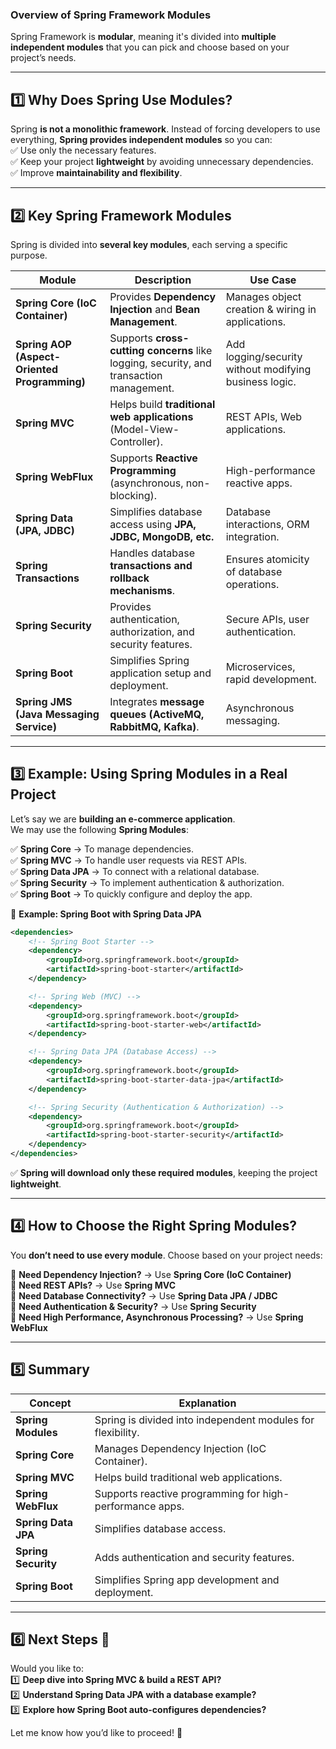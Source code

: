 ### **Overview of Spring Framework Modules**  
Spring Framework is **modular**, meaning it's divided into **multiple independent modules** that you can pick and choose based on your project’s needs.

---

## **1️⃣ Why Does Spring Use Modules?**
Spring **is not a monolithic framework**. Instead of forcing developers to use everything, **Spring provides independent modules** so you can:  
✅ Use only the necessary features.  
✅ Keep your project **lightweight** by avoiding unnecessary dependencies.  
✅ Improve **maintainability and flexibility**.  

---

## **2️⃣ Key Spring Framework Modules**
Spring is divided into **several key modules**, each serving a specific purpose.

| **Module** | **Description** | **Use Case** |
|------------|---------------|-------------|
| **Spring Core (IoC Container)** | Provides **Dependency Injection** and **Bean Management**. | Manages object creation & wiring in applications. |
| **Spring AOP (Aspect-Oriented Programming)** | Supports **cross-cutting concerns** like logging, security, and transaction management. | Add logging/security without modifying business logic. |
| **Spring MVC** | Helps build **traditional web applications** (Model-View-Controller). | REST APIs, Web applications. |
| **Spring WebFlux** | Supports **Reactive Programming** (asynchronous, non-blocking). | High-performance reactive apps. |
| **Spring Data (JPA, JDBC)** | Simplifies database access using **JPA, JDBC, MongoDB, etc.** | Database interactions, ORM integration. |
| **Spring Transactions** | Handles database **transactions and rollback mechanisms**. | Ensures atomicity of database operations. |
| **Spring Security** | Provides authentication, authorization, and security features. | Secure APIs, user authentication. |
| **Spring Boot** | Simplifies Spring application setup and deployment. | Microservices, rapid development. |
| **Spring JMS (Java Messaging Service)** | Integrates **message queues (ActiveMQ, RabbitMQ, Kafka)**. | Asynchronous messaging. |

---

## **3️⃣ Example: Using Spring Modules in a Real Project**
Let’s say we are **building an e-commerce application**.  
We may use the following **Spring Modules**:

✅ **Spring Core** → To manage dependencies.  
✅ **Spring MVC** → To handle user requests via REST APIs.  
✅ **Spring Data JPA** → To connect with a relational database.  
✅ **Spring Security** → To implement authentication & authorization.  
✅ **Spring Boot** → To quickly configure and deploy the app.  

📌 **Example: Spring Boot with Spring Data JPA**
```xml
<dependencies>
    <!-- Spring Boot Starter -->
    <dependency>
        <groupId>org.springframework.boot</groupId>
        <artifactId>spring-boot-starter</artifactId>
    </dependency>

    <!-- Spring Web (MVC) -->
    <dependency>
        <groupId>org.springframework.boot</groupId>
        <artifactId>spring-boot-starter-web</artifactId>
    </dependency>

    <!-- Spring Data JPA (Database Access) -->
    <dependency>
        <groupId>org.springframework.boot</groupId>
        <artifactId>spring-boot-starter-data-jpa</artifactId>
    </dependency>

    <!-- Spring Security (Authentication & Authorization) -->
    <dependency>
        <groupId>org.springframework.boot</groupId>
        <artifactId>spring-boot-starter-security</artifactId>
    </dependency>
</dependencies>
```
✅ **Spring will download only these required modules**, keeping the project **lightweight**.

---

## **4️⃣ How to Choose the Right Spring Modules?**
You **don’t need to use every module**. Choose based on your project needs:  

🔹 **Need Dependency Injection?** → Use **Spring Core (IoC Container)**  
🔹 **Need REST APIs?** → Use **Spring MVC**  
🔹 **Need Database Connectivity?** → Use **Spring Data JPA / JDBC**  
🔹 **Need Authentication & Security?** → Use **Spring Security**  
🔹 **Need High Performance, Asynchronous Processing?** → Use **Spring WebFlux**  

---

## **5️⃣ Summary**
| **Concept** | **Explanation** |
|------------|----------------|
| **Spring Modules** | Spring is divided into independent modules for flexibility. |
| **Spring Core** | Manages Dependency Injection (IoC Container). |
| **Spring MVC** | Helps build traditional web applications. |
| **Spring WebFlux** | Supports reactive programming for high-performance apps. |
| **Spring Data JPA** | Simplifies database access. |
| **Spring Security** | Adds authentication and security features. |
| **Spring Boot** | Simplifies Spring app development and deployment. |

---

## **6️⃣ Next Steps 🚀**
Would you like to:  
1️⃣ **Deep dive into Spring MVC & build a REST API?**  
2️⃣ **Understand Spring Data JPA with a database example?**  
3️⃣ **Explore how Spring Boot auto-configures dependencies?**  

Let me know how you’d like to proceed! 🚀